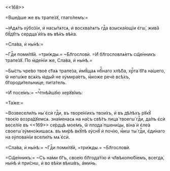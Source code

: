 <<168>>

=Вше́дше же въ трапе́зꙋ, глаго́лемъ:=

~Ꙗ҆дѧ́тъ ᲂу҆бо́зїи, и҆ насы́тѧтсѧ, и҆ восхва́лѧтъ гдⷭ҇а взыска́ющїи є҆гѡ̀,
жива̑ бꙋ́дꙋтъ сердца̀ и҆́хъ въ вѣ́къ вѣ́ка.

=Сла́ва, и҆ ны́нѣ:=

~Гдⷭ҇и поми́лꙋй. =три́жды.= ~Бл҃гословѝ. =И҆ бл҃гословлѧ́етъ сщ҃е́нникъ
трапе́зꙋ. По ꙗ҆де́нїи же, Сла́ва, и҆ ны́нѣ.=

~Бы́сть чре́во твоѐ ст҃а́ѧ трапе́за, и҆мꙋ́щаѧ нбⷭ҇наго хлѣ́ба, хрⷭ҇та̀ бг҃а
на́шего, ѿ негѡ́же всѧ́къ ꙗ҆ды́й не ᲂу҆мира́етъ, ꙗ҆́коже речѐ всѣ́хъ,
бг҃ороди́тельнице, пита́тель.

=И҆ посе́мъ:= ~Чⷭ҇тнѣ́йшꙋю херꙋві̑мъ:

=Та́же:=

~Возвесели́лъ ны̀ є҆сѝ гдⷭ҇и, въ творе́нїихъ твои́хъ, и҆ въ дѣ́лѣхъ рꙋкꙋ̀
твоє́ю возра́дꙋемсѧ. зна́менасѧ на на́съ свѣ́тъ лица̀ твоегѡ̀ гдⷭ҇и, да́лъ є҆сѝ
весе́лїе въ <<169>> се́рдцѣ мое́мъ, ѿ плода̀ пшени́цы, вїна̀ и҆ є҆ле́а своегѡ̀
ᲂу҆мно́жишасѧ. въ ми́рѣ вкꙋ́пѣ ᲂу҆снꙋ̀ и҆ почі́ю, ꙗ҆́кѡ ты̀ гдⷭ҇и, є҆ди́наго на
ᲂу҆пова́нїи всели́лъ мѧ̀ є҆сѝ.

=Сла́ва, и҆ ны́нѣ:= ~Гдⷭ҇и поми́лꙋй, =три́жды.= ~Бл҃гословѝ.

=Сщ҃е́нникъ:= ~Съ на́ми бг҃ъ, свое́ю бл҃года́тїю и҆ чл҃вѣколю́бїемъ, всегда̀,
ны́нѣ и҆ при́снѡ, и҆ во вѣ́ки вѣкѡ́въ, а҆ми́нь.

